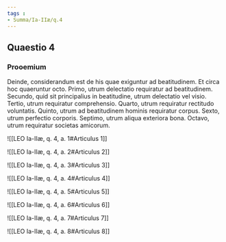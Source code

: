 ```yaml
---
tags : 
- Summa/Ia-IIæ/q.4
---
```


## Quaestio 4

### Prooemium

Deinde, considerandum est de his quae exiguntur ad beatitudinem. Et circa hoc quaeruntur octo. Primo, utrum delectatio requiratur ad beatitudinem. Secundo, quid sit principalius in beatitudine, utrum delectatio vel visio. Tertio, utrum requiratur comprehensio. Quarto, utrum requiratur rectitudo voluntatis. Quinto, utrum ad beatitudinem hominis requiratur corpus. Sexto, utrum perfectio corporis. Septimo, utrum aliqua exteriora bona. Octavo, utrum requiratur societas amicorum.

![[LEO Ia-IIæ, q. 4, a. 1#Articulus 1]]

![[LEO Ia-IIæ, q. 4, a. 2#Articulus 2]]

![[LEO Ia-IIæ, q. 4, a. 3#Articulus 3]]

![[LEO Ia-IIæ, q. 4, a. 4#Articulus 4]]

![[LEO Ia-IIæ, q. 4, a. 5#Articulus 5]]

![[LEO Ia-IIæ, q. 4, a. 6#Articulus 6]]

![[LEO Ia-IIæ, q. 4, a. 7#Articulus 7]]

![[LEO Ia-IIæ, q. 4, a. 8#Articulus 8]]

